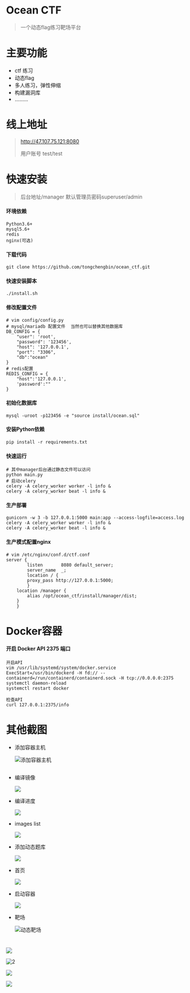 # Ocean CTF
> 一个动态flag练习靶场平台

# 主要功能
- ctf 练习
- 动态flag
- 多人练习，弹性伸缩
- 构建漏洞库
- .........

# 线上地址

> http://47.107.75.121:8080
>
> 用户账号 test/test


# 快速安装

> 后台地址/manager 默认管理员密码superuser/admin

#### 环境依赖

```
Python3.6+
mysql5.6+
redis
nginx(可选)
```

#### 下载代码

```
git clone https://github.com/tongchengbin/ocean_ctf.git
```

#### 快速安装脚本

```
./install.sh
```

#### 修改配置文件

```
# vim config/config.py
# mysql/mariadb 配置文件  当然也可以替换其他数据库
DB_CONFIG = {
    "user": 'root',
    "password": '123456',
    "host": '127.0.0.1',
    "port": "3306",
    "db":"ocean"
}
# redis配置
REDIS_CONFIG = {
    "host":'127.0.0.1',
    'password':""
}

```

#### 初始化数据库

```
mysql -uroot -p123456 -e "source install/ocean.sql"
```
#### 安装Python依赖

```
pip install -r requirements.txt
```
#### 快速运行

```
# 其中manager后台通过静态文件可以访问
python main.py
# 启动celery
celery -A celery_worker worker -l info &
celery -A celery_worker beat -l info &
```

#### 生产部署

```shell
gunicorn -w 3 -b 127.0.0.1:5000 main:app --access-logfile=access.log
celery -A celery_worker worker -l info &
celery -A celery_worker beat -l info &
```
#### 生产模式配置nginx

```
# vim /etc/nginx/conf.d/ctf.conf
server {
        listen       8080 default_server;
        server_name  _;
        location / {
        proxy_pass http://127.0.0.1:5000;
        }
    location /manager {
        alias /opt/ocean_ctf/install/manager/dist;
    }
    }
```

# Docker容器
#### 开启 Docker API 2375 端口
```
开启API
vim /usr/lib/systemd/system/docker.service
ExecStart=/usr/bin/dockerd -H fd:// --containerd=/run/containerd/containerd.sock -H tcp://0.0.0.0:2375
systemctl daemon-reload
systemctl restart docker

检查API
curl 127.0.0.1:2375/info
```
# 其他截图

- 添加容器主机

  ![添加容器主机](/doc/image/添加容器主机.png)
```

```

- 编译镜像

  ![](/doc/image/编译镜像.png)

- 编译进度

  ![](/doc/image/编译进度.png)

- images list

  ![](/doc/image/镜像列表.png)

- 添加动态题库

  ![](/doc/image/添加动态题库.png)

- 首页

  ![](/doc/image/首页.png)

* 启动容器

  ![](/doc/image/启动容器.png)

- 靶场

  ![]()![动态靶场](/doc/image/动态靶场.png)

# 

![](/doc/image/1.png)

![]()![2](/doc/image/2.png)

![](/doc/image/3.png)

![](/doc/image/4.png)
